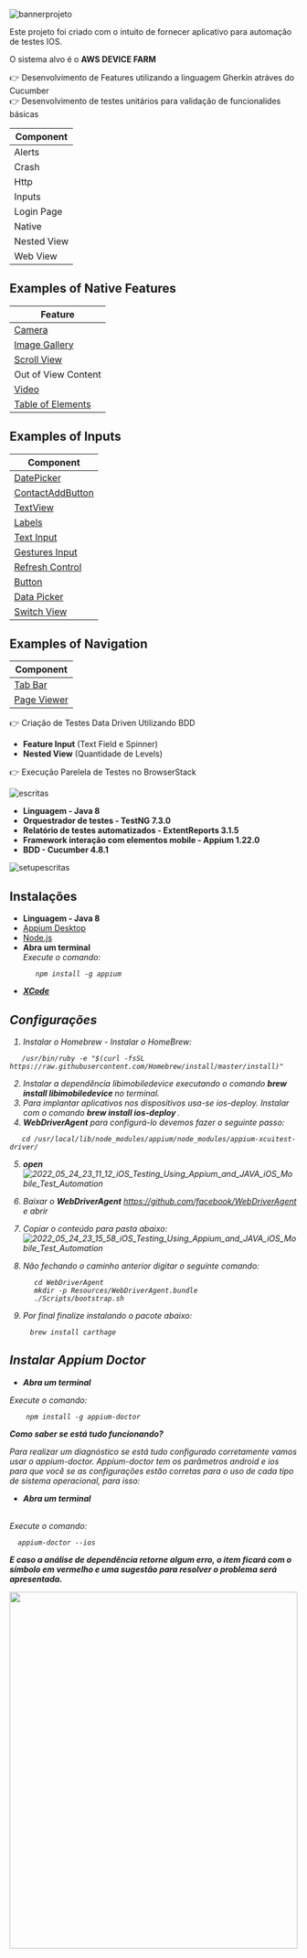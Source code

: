 ![bannerprojeto](https://user-images.githubusercontent.com/22267601/165681863-3f86f68f-1505-41cb-8125-276e11b40fd0.png)

Este projeto foi criado com o intuito de fornecer aplicativo para automação de testes IOS.

O sistema alvo é o <b>AWS DEVICE FARM</b>

👉 Desenvolvimento de Features utilizando a linguagem Gherkin atráves do Cucumber </br>
👉 Desenvolvimento de testes unitários para validação de funcionalides básicas

|Component |
|----------|
|Alerts|
|Crash|
|Http|
|Inputs|
|Login Page|
|Native|
|Nested View|
|Web View|

## Examples of Native Features
|Feature |
|--------|
|[Camera](https://developer.apple.com/library/ios/documentation/AudioVideo/Conceptual/CameraAndPhotoLib_TopicsForIOS/Introduction/Introduction.html)|
|[Image Gallery](https://developer.apple.com/library/ios/documentation/UIKit/Reference/UICollectionView_class/)|
|[Scroll View](https://developer.apple.com/library/ios/documentation/UIKit/Reference/UIScrollView_Class/)|
|Out of View Content|
|[Video](https://developer.apple.com/library/ios/documentation/MediaPlayer/Reference/MediaPlayer_Framework/)|
|[Table of Elements](https://developer.apple.com/library/ios/documentation/UIKit/Reference/UITableView_Class/)|

## Examples of Inputs
|Component |
|--------------|
|[DatePicker](https://developer.apple.com/library/ios/documentation/UIKit/Reference/UIDatePicker_Class/)|
|[ContactAddButton](https://developer.apple.com/library/ios/documentation/UserExperience/Conceptual/UIKitUICatalog/UIButton.html)|
|[TextView](https://developer.apple.com/library/ios/documentation/UIKit/Reference/UITextView_Class/)|
|[Labels](https://developer.apple.com/library/ios/documentation/UIKit/Reference/UILabel_Class/)|
|[Text Input](https://developer.apple.com/library/ios/documentation/UIKit/Reference/UITextField_Class/)|
|[Gestures Input](https://developer.apple.com/library/ios/documentation/EventHandling/Conceptual/EventHandlingiPhoneOS/GestureRecognizer_basics/GestureRecognizer_basics.html)|
|[Refresh Control](https://developer.apple.com/library/ios/documentation/UIKit/Reference/UIRefreshControl_class/)|
|[Button](https://developer.apple.com/library/ios/documentation/UserExperience/Conceptual/UIKitUICatalog/UIButton.html)|
|[Data Picker](https://developer.apple.com/library/ios/documentation/UIKit/Reference/UIPickerView_Class/)|
|[Switch View](https://developer.apple.com/library/prerelease/ios/documentation/UIKit/Reference/UISwitch_Class/index.html)|

## Examples of Navigation
|Component |
|--------------|
|[Tab Bar](https://developer.apple.com/library/ios/documentation/UIKit/Reference/UITabBarController_Class/)|
|[Page Viewer](https://developer.apple.com/library/prerelease/ios//documentation/UIKit/Reference/UIPageViewControllerClassReferenceClassRef/index.html)| </br>


👉 Criação de Testes Data Driven Utilizando BDD
<ul>
  <li><b>Feature Input</b> (Text Field e Spinner) </li>
  <li><b>Nested View</b> (Quantidade de Levels)   </li>
</ul>

👉 Execução Parelela de Testes no BrowserStack </br>


![escritas](https://user-images.githubusercontent.com/22267601/165765039-3ff0dcb6-57da-40e5-809d-f2a399d96dd2.png)

<ul>
  <li><b> Linguagem - Java 8 </b></a></li>
  <li><b> Orquestrador de testes - TestNG 7.3.0 </b></a></li>
  <li><b> Relatório de testes automatizados - ExtentReports 3.1.5 </b></a></li>
  <li><b> Framework interação com elementos mobile - Appium 1.22.0 </b></a></li>
  <li><b> BDD - Cucumber 4.8.1 </b></a></li>
</ul>

![setupescritas](https://user-images.githubusercontent.com/22267601/165795825-cb43061e-1086-49d3-9d8c-9a5fbf2b211f.png)

 ## Instalações
<ul>
  <li><b> Linguagem - Java 8 </b></a></li>
  <li><a href="https://github.com/appium/appium-desktop/releases">Appium Desktop</a> </li>
  <li><a href="https://nodejs.org/en/download/"> Node.js </a> </li>
  <li><b> Abra um terminal  </b></li>
    <i>Execute o comando: <i> <br>
  
   ```
      npm install -g appium  
   ```
  <li><b><a href="https://developer.apple.com/xcode/"> XCode</b></a></li>
</ul>

 ## Configurações

  1. Instalar o Homebrew - Instalar o HomeBrew:
  
```
   /usr/bin/ruby -e "$(curl -fsSL https://raw.githubusercontent.com/Homebrew/install/master/install)"

```
  
 2.  Instalar a dependência libimobiledevice executando o comando <b> brew install libimobiledevice </b> no terminal.
 3.  Para implantar  aplicativos nos dispositivos usa-se ios-deploy. Instalar com o comando <b> brew install ios-deploy </b>.
 4. <b>WebDriverAgent</b> para configurá-lo devemos fazer o seguinte passo:
   ```
      cd /usr/local/lib/node_modules/appium/node_modules/appium-xcuitest-driver/ 
   ```
  5. <b> open </b> </br>
  ![2022_05_24_23_11_12_iOS_Testing_Using_Appium_and_JAVA_iOS_Mobile_Test_Automation](https://user-images.githubusercontent.com/22267601/170164930-f57d8ea2-a9fd-497d-b4c6-66a65256efe1.png)

  6. Baixar o <b>WebDriverAgent</b> https://github.com/facebook/WebDriverAgent e abrir 
  7. Copiar o conteúdo para pasta abaixo:
  ![2022_05_24_23_15_58_iOS_Testing_Using_Appium_and_JAVA_iOS_Mobile_Test_Automation](https://user-images.githubusercontent.com/22267601/170165201-6159afbb-2ccc-4229-9cdf-2ac03c7418b8.png)
 8. Não fechando o caminho anterior digitar o seguinte comando:
  ```
        cd WebDriverAgent
        mkdir -p Resources/WebDriverAgent.bundle
        ./Scripts/bootstrap.sh  
   ```
 9. Por final finalize instalando o pacote abaixo:
   ```
        brew install carthage 
   ```
  
 ##	Instalar  Appium	Doctor ##
 <ul>
    <li><b> Abra um terminal  </b></li> 
  </ul>
    <i>Execute o comando: <i> 
     <br>
      
  
   ```
       npm install -g appium-doctor  
   ```


<b> Como saber se está tudo funcionando? </b>

Para realizar um diagnóstico se está tudo configurado corretamente vamos usar o appium-doctor. Appium-doctor tem os parâmetros android e ios para que você se as configurações estão corretas para o uso de cada tipo de sistema operacional, para isso: <br>
 <ul>
   <li> <b> Abra um terminal  </b> <br> </li>
 </ul> <br>
    <i>Execute o comando: <i> 
    
  ```
    appium-doctor --ios
  ```

<b> E caso a análise de dependência retorne algum erro, o item ficará com o símbolo em vermelho e uma sugestão para resolver o problema será apresentada. </b>
       
  <p align="center">
        <img src="https://user-images.githubusercontent.com/22267601/165968299-bc10fb27-8b80-4cfb-b51d-092ffaca01d5.png" width=100% height=40% >
   </p>

      ### essa parte falar do xcode
      
#### Executar os testes com Emulador ####

1. Utilizando o prompt do Windows vá até a pasta onde se encontra o sdk é encontre o emulador é digite o seguinte comando conforme a imagem: </br>
    
    <p align="center">
         <img src="https://user-images.githubusercontent.com/22267601/165868287-7f42153d-da27-4b89-bab5-bb75962d8e09.png" width=100% height=40% >
      </p>

2. Execute o Emulador escolhido da seguinte forma:
    
     <p align="center">
         <img src="https://user-images.githubusercontent.com/22267601/165868551-48689334-f6a0-458c-9caf-05c253041ac0.png" width=100% height=40% >
      </p>

![appiuminspector](https://user-images.githubusercontent.com/22267601/165868740-0609872f-8377-4f91-b51c-1857b9c471ea.png)
    
#### Passos para utilizar o Appium Inspector ####
    
1. Abrir Appium Inspector que agora é um componente isolado: </br>
       <p align="center">
         <img src="https://user-images.githubusercontent.com/22267601/165869125-41a6db09-b3d8-4ecf-b19e-966844c96643.png" width=100% height=40% >
      </p>
      
2. Montar o JSON
 ```
  {
  "platformName": "Android",
  "platformVersion": "9.0",
  "app": "pasta apk",
  "deviceName": "nome do device",
  "automationName": "uiautomator2"
  }

  ```
      
      
 ps: Será explicado mais a frente como pegar o nome do device

3. Salvar o Json 
       <p align="center">
         <img src="https://user-images.githubusercontent.com/22267601/165870225-ad6bc887-62be-4ad9-a5d6-ab03d0f5d816.png" width=100% height=40% >
      </p>
     
4. Dar o Start na Seção 
         <p align="center">
         <img src="https://user-images.githubusercontent.com/22267601/165870335-f1c6166d-30b1-46f7-9a5e-556ba22a31c1.png" width=100% height=40% >
      </p>

![appiuminspectormapeamento](https://user-images.githubusercontent.com/22267601/165870502-845e1730-8095-4725-a611-61801fe860b0.png)

<b> Após ser feita a etapa anterior uma nova aba será aberta com a tela do celular e uma árvore como está os elementos da tela, como abaixo:</b>
         <p align="center">
         <img src="https://user-images.githubusercontent.com/22267601/165968998-a9c6848a-7114-4926-818b-7c2508b3e6cb.png" width=100% height=40% >
      </p>

 #### Verificar Locator ####
1. Abrir a Lupa 
       <p align="center">
         <img src="https://user-images.githubusercontent.com/22267601/165970320-5abe38bc-3852-452f-a7af-9887b57d85f9.png" width=100% height=40% >
      </p>
2. Colocar o Locator 
        <p align="center">
         <img src="https://user-images.githubusercontent.com/22267601/165970849-6dffff25-594b-445a-bdcb-3098d10e51fe.png" width=100% height=40% >
      </p>
3. Ver se vai encontrar através desse Locator
       <p align="center">
         <img src="https://user-images.githubusercontent.com/22267601/165971113-81927538-1bb0-4c21-9571-965347478d64.png" width=100% height=40% >
      </p>

![definicaoprojeto](https://user-images.githubusercontent.com/22267601/165971747-16467fc5-54b8-4188-9d47-1d743f8d511a.png)

   #### Algumas definições de Implementação do Projeto ####

 -  Mais de 25 casos de teste <br>
   Features <br>
      <p align="center">
         <img src="https://user-images.githubusercontent.com/22267601/170393093-9d12a40e-83cb-4aab-8058-15240fe09a1e.png" width=50% height=40% >
      </p>
      
  
  Data Driven - Exemplo de Data Driven utilizando BDD     
      <p align="center">
         <img src="https://user-images.githubusercontent.com/22267601/170393393-35a634db-b8fc-44af-a5e9-14acf76a7b78.png" width=50% height=40% >
      </p>
 
   Screen de uma tela
       <p align="center">
         <img src="https://user-images.githubusercontent.com/22267601/170394717-5da21318-8c72-47fe-b3d9-bad24bbb1819.png" width=40% height=20% >
      </p>
      ##ajustar
   Configurações Emulador e Browserstack <br>     
     - É necessário para rodar no Browserstack retirar o teste de Input de Double Click
       <p align="center">
         <img src="https://user-images.githubusercontent.com/22267601/167217906-09ece542-7b2e-4517-929e-ef1dc74443e8.jpg" width=100% height=40% >
      </p>
    - Resultado de um relatório 
        <p align="center">
         <img src="https://user-images.githubusercontent.com/22267601/170518133-ef2af278-f464-4d70-9e16-e1ccea2b5e1d.png" width=100% height=40% >
      </p>
![executarescritas](https://user-images.githubusercontent.com/22267601/167218496-73bc6ee8-f546-448e-bb95-dd7c80179d13.png)
## Configuração no Intellij para rodar o Device ##
- No global parameters e necessário ajustar as seguintes variáveis:
        <p align="center">
         <img src="https://user-images.githubusercontent.com/22267601/170522263-aa7750aa-894d-4651-bc58-efa5c3ed251b.png" width=50% height=40% >
      </p>
       <p align="center">
         <img src="https://user-images.githubusercontent.com/22267601/170521439-4ef4e017-2d1b-4973-8a6d-6bd07f8c7722.png" width=100% height=40% >
      </p>
ps: a configuração para um Emulador é a mesma de um deviceReal 
      
![executarescritas2](https://user-images.githubusercontent.com/22267601/167221029-cdf03edc-3a68-4ae2-9ef0-7e12bc4df1ae.png) 
       <p align="center">
         <img src="https://user-images.githubusercontent.com/22267601/167221514-eb76df9d-3c41-4b7b-a5ee-c21ba10d0ada.jpg" width=100% height=40% >
      </p>
- Upload APK
       <p align="center">
         <img src="https://user-images.githubusercontent.com/22267601/167221926-977a6c74-6c5b-493d-889c-1a36cbb29022.png" width=100% height=40% >
      </p>
- Abrirá essa nova janela (Para achar o AppAndroidUploadBrowserStack)
        <p align="center">
         <img src="https://user-images.githubusercontent.com/22267601/167222191-6d292767-3dda-4f0c-b8f1-04861b2d258c.jpg" width=80% height=40% >
      </p>
- Para achar os dados do AcessKey e Username
         <p align="center">
         <img src="https://user-images.githubusercontent.com/22267601/167222426-39eb0a30-82e0-4062-8932-552c26216e3c.png" width=100% height=40% >
      </p>
- Configuração no Intellij
         <p align="center">
         <img src="https://user-images.githubusercontent.com/22267601/167222525-eb155f15-2659-4bcb-8031-2444fc7d01e0.png" width=100% height=40% >
      </p>

